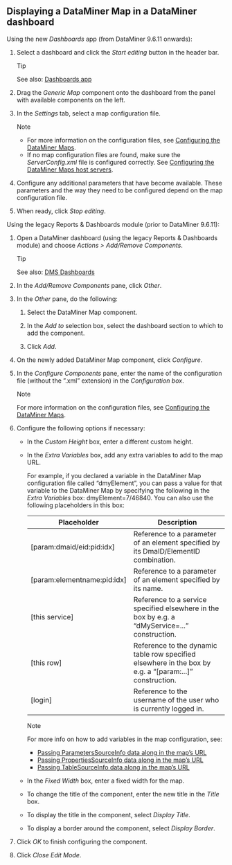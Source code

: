 ## Displaying a DataMiner Map in a DataMiner dashboard

Using the new *Dashboards* app (from DataMiner 9.6.11 onwards):

1. Select a dashboard and click the *Start editing* button in the header bar.

    > [!TIP]
    > See also:
    > [Dashboards app](../newR_D/newR_D.md#dashboards-app)

2. Drag the *Generic Map* component onto the dashboard from the panel with available components on the left.

3. In the *Settings* tab, select a map configuration file.

    > [!NOTE]
    > -  For more information on the configuration files, see [Configuring the DataMiner Maps](Configuring_the_DataMiner_Maps.md).
    > -  If no map configuration files are found, make sure the *ServerConfig.xml* file is configured correctly. See [Configuring the DataMiner Maps host servers](Configuring_the_DataMiner_Maps_host_servers.md).

4. Configure any additional parameters that have become available. These parameters and the way they need to be configured depend on the map configuration file.

5. When ready, click *Stop editing*.

Using the legacy Reports & Dashboards module (prior to DataMiner 9.6.11):

1. Open a DataMiner dashboard (using the legacy Reports & Dashboards module) and choose *Actions \> Add/Remove Components*.

    > [!TIP]
    > See also:
    > [DMS Dashboards](../dashboards/dashboards.md#dms-dashboards)

2. In the *Add/Remove Components* pane, click *Other*.

3. In the *Other* pane, do the following:

    1. Select the DataMiner Map component.

    2. In the *Add to* selection box, select the dashboard section to which to add the component.

    3. Click *Add*.

4. On the newly added DataMiner Map component, click *Configure*.

5. In the *Configure Components* pane, enter the name of the configuration file (without the ”.xml” extension) in the *Configuration box*.

    > [!NOTE]
    > For more information on the configuration files, see [Configuring the DataMiner Maps](Configuring_the_DataMiner_Maps.md).

6. Configure the following options if necessary:

    - In the *Custom Height* box, enter a different custom height.

    - In the *Extra Variables* box, add any extra variables to add to the map URL.

        For example, if you declared a variable in the DataMiner Map configuration file called “dmyElement”, you can pass a value for that variable to the DataMiner Map by specifying the following in the *Extra Variables* box: dmyElement=7/46840.
        You can also use the following placeholders in this box:

        | Placeholder                 | Description                                                                                               |
        |-------------------------------|-----------------------------------------------------------------------------------------------------------|
        | \[param:dmaid/eid:pid:idx\]   | Reference to a parameter of an element specified by its DmaID/ElementID combination.                      |
        | \[param:elementname:pid:idx\] | Reference to a parameter of an element specified by its name.                                             |
        | \[this service\]              | Reference to a service specified elsewhere in the box by e.g. a “dMyService=...” construction.            |
        | \[this row\]                  | Reference to the dynamic table row specified elsewhere in the box by e.g. a “\[param:...\]” construction. |
        | \[login\]                     | Reference to the username of the user who is currently logged in.                                         |

        > [!NOTE]
        > For more info on how to add variables in the map configuration, see:
        > -  [Passing ParametersSourceInfo data along in the map’s URL](ParametersSourceInfo.md#passing-parameterssourceinfo-data-along-in-the-maps-url)
        > -  [Passing PropertiesSourceInfo data along in the map’s URL](PropertiesSourceInfo.md#passing-propertiessourceinfo-data-along-in-the-maps-url)
        > -  [Passing TableSourceInfo data along in the map’s URL](TableSourceInfo.md#passing-tablesourceinfo-data-along-in-the-maps-url)

    - In the *Fixed Width* box, enter a fixed width for the map.

    - To change the title of the component, enter the new title in the *Title* box.

    - To display the title in the component, select *Display Title*.

    - To display a border around the component, select *Display Border*.

7. Click *OK* to finish configuring the component.

8. Click *Close Edit Mode*.
